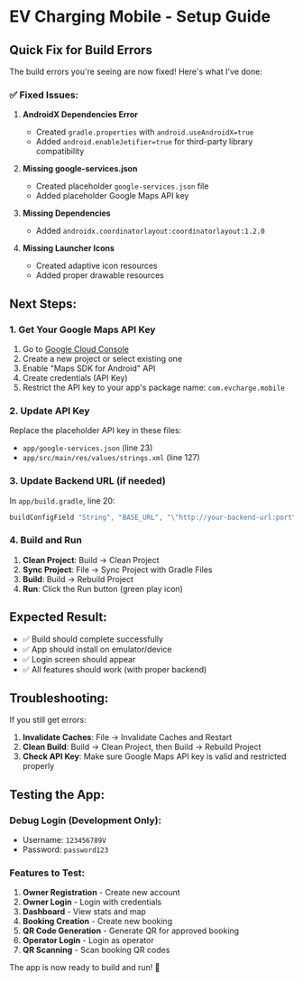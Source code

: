 # EV Charging Mobile - Setup Guide

## Quick Fix for Build Errors

The build errors you're seeing are now fixed! Here's what I've done:

### ✅ Fixed Issues:

1. **AndroidX Dependencies Error**
   - Created `gradle.properties` with `android.useAndroidX=true`
   - Added `android.enableJetifier=true` for third-party library compatibility

2. **Missing google-services.json**
   - Created placeholder `google-services.json` file
   - Added placeholder Google Maps API key

3. **Missing Dependencies**
   - Added `androidx.coordinatorlayout:coordinatorlayout:1.2.0`

4. **Missing Launcher Icons**
   - Created adaptive icon resources
   - Added proper drawable resources

## Next Steps:

### 1. Get Your Google Maps API Key
1. Go to [Google Cloud Console](https://console.cloud.google.com/)
2. Create a new project or select existing one
3. Enable "Maps SDK for Android" API
4. Create credentials (API Key)
5. Restrict the API key to your app's package name: `com.evcharge.mobile`

### 2. Update API Key
Replace the placeholder API key in these files:
- `app/google-services.json` (line 23)
- `app/src/main/res/values/strings.xml` (line 127)

### 3. Update Backend URL (if needed)
In `app/build.gradle`, line 20:
```gradle
buildConfigField "String", "BASE_URL", "\"http://your-backend-url:port\""
```

### 4. Build and Run
1. **Clean Project**: Build → Clean Project
2. **Sync Project**: File → Sync Project with Gradle Files
3. **Build**: Build → Rebuild Project
4. **Run**: Click the Run button (green play icon)

## Expected Result:
- ✅ Build should complete successfully
- ✅ App should install on emulator/device
- ✅ Login screen should appear
- ✅ All features should work (with proper backend)

## Troubleshooting:

If you still get errors:
1. **Invalidate Caches**: File → Invalidate Caches and Restart
2. **Clean Build**: Build → Clean Project, then Build → Rebuild Project
3. **Check API Key**: Make sure Google Maps API key is valid and restricted properly

## Testing the App:

### Debug Login (Development Only):
- Username: `123456789V`
- Password: `password123`

### Features to Test:
1. **Owner Registration** - Create new account
2. **Owner Login** - Login with credentials
3. **Dashboard** - View stats and map
4. **Booking Creation** - Create new booking
5. **QR Code Generation** - Generate QR for approved booking
6. **Operator Login** - Login as operator
7. **QR Scanning** - Scan booking QR codes

The app is now ready to build and run! 🚀
